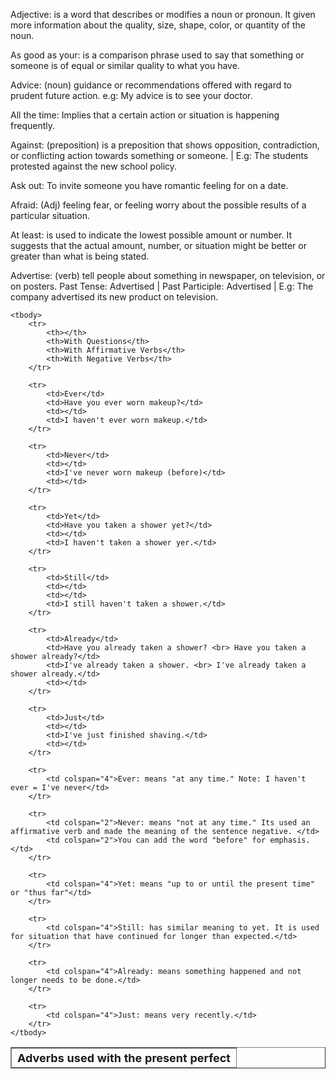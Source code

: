 Adjective: is a word that describes or modifies a noun or pronoun. It given more information about the quality, size, shape, color, or quantity of the noun. 

As good as your: is a comparison phrase used to say that something or someone is of equal or similar quality to what you have.

Advice: (noun) guidance or recommendations offered with regard to prudent future action. e.g: My advice is to see your doctor.

All the time: Implies that a certain action or situation is happening frequently.

Against: (preposition) is a preposition that shows opposition, contradiction, or conflicting action towards something or someone. | E.g: The students protested against the new school policy. 

Ask out: To invite someone you have romantic feeling for on a date.

Afraid: (Adj) feeling fear, or feeling worry about the possible results of a particular situation.

At least: is used to indicate the lowest possible amount or number. It suggests that the actual amount, number, or situation might be better or greater than what is being stated.

Advertise: (verb) tell people about something in newspaper, on television, or on posters. Past Tense: Advertised | Past Participle: Advertised | E.g: The company advertised its new product on television.

<table border="1">
	<thead>
		<tr>
			<th colspan="4" style="font-size: 18px;">Adverbs used with the present perfect</th>
		</tr>
	</thead>

	<tbody>
		<tr>
			<th></th>
			<th>With Questions</th>
			<th>With Affirmative Verbs</th>
			<th>With Negative Verbs</th>
		</tr>

		<tr>
			<td>Ever</td>
			<td>Have you ever worn makeup?</td>
			<td></td>
			<td>I haven't ever worn makeup.</td>
		</tr>

		<tr>
			<td>Never</td>
			<td></td>
			<td>I've never worn makeup (before)</td>
			<td></td>
		</tr>

		<tr>
			<td>Yet</td>
			<td>Have you taken a shower yet?</td>
			<td></td>
			<td>I haven't taken a shower yer.</td>
		</tr>

		<tr>
			<td>Still</td>
			<td></td>
			<td></td>
			<td>I still haven't taken a shower.</td>
		</tr>

		<tr>
			<td>Already</td>
			<td>Have you already taken a shower? <br> Have you taken a shower already?</td>
			<td>I've already taken a shower. <br> I've already taken a shower already.</td>
			<td></td>
		</tr>

		<tr>
			<td>Just</td>
			<td></td>
			<td>I've just finished shaving.</td>
			<td></td>
		</tr>

		<tr>
			<td colspan="4">Ever: means "at any time." Note: I haven't ever = I've never</td>
		</tr>

		<tr>
			<td colspan="2">Never: means "not at any time." Its used an affirmative verb and made the meaning of the sentence negative. </td>
			<td colspan="2">You can add the word "before" for emphasis. </td>
		</tr>

		<tr>
			<td colspan="4">Yet: means "up to or until the present time" or "thus far"</td>
		</tr>

		<tr>
			<td colspan="4">Still: has similar meaning to yet. It is used for situation that have continued for longer than expected.</td>
		</tr>

		<tr>
			<td colspan="4">Already: means something happened and not longer needs to be done.</td>
		</tr>

		<tr>
			<td colspan="4">Just: means very recently.</td>
		</tr>
	</tbody>
</table>

